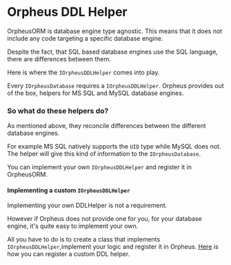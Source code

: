 ﻿# Orpheus DDL Helper
OrpheusORM is database engine type agnostic. This means that it does not include
any code targeting a specific database engine.

Despite the fact, that SQL based database engines use the SQL language, there are differences
between them.

Here is where the ```IOrpheusDDLHelper``` comes into play.

Every ```IOrpheusDatabase``` requires a ```IOrpheusDDLHelper```. Orpheus
provides out of the box, helpers for MS SQL and MySQL database engines.

### So what do these helpers do?
As mentioned above, they reconcile differences between the different database engines.

For example MS SQL natively supports the ```UID``` type while MySQL does not.
The helper will give this kind of information to the ```IOrpheusDatabase```.

You can implement your own ```IOrpheusDDLHelper``` and register it in OrpheusORM.


#### Implementing a custom ```IOrpheusDDLHelper```
Implementing your own DDLHelper is not a requirement.

However if Orpheus does not provide one for you, for your database engine, it's quite easy to implement your own.

All you have to do is to create a class that implements ```IOrpheusDDLHelper```,implement your logic and register it in Orpheus.
[Here](orpheus_and_di.md) is how you can register a custom DDL helper.